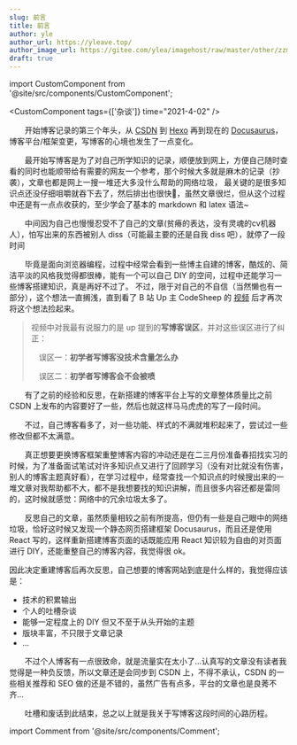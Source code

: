 ```yaml
---
slug: 前言
title: 前言
author: yle
author_url: https://yleave.top/
author_image_url: https://gitee.com/ylea/imagehost/raw/master/other/zzm3.jpg
draft: true
---
```


import CustomComponent from '@site/src/components/CustomComponent';

<CustomComponent tags={['杂谈']} time="2021-4-02" />

&emsp;&emsp;开始博客记录的第三个年头，从 [CSDN](https://blog.csdn.net/qq_38701868) 到 [Hexo](https://yleave.github.io/) 再到现在的 [Docusaurus](https://yleave.top/)，
博客平台/框架变更，写博客的心境也发生了一点变化。


<!-- truncate -->

&emsp;&emsp;最开始写博客是为了对自己所学知识的记录，顺便放到网上，方便自己随时查看的同时也能顺带给有需要的网友一个参考，那个时候大多就是麻木的记录（抄袭），文章也都是网上一搜一堆还大多没什么帮助的网络垃圾，
最关键的是很多知识点还没仔细咀嚼就吞下去了，然后排出也很快🙈，虽然文章很烂，但从这个过程中还是有一点点收获的，至少学会了基本的 markdown 和 latex 语法~


&emsp;&emsp;中间因为自己也慢慢忍受不了自己的文章(贫瘠的表达，没有灵魂的cv机器人），怕写出来的东西被别人 diss（可能最主要的还是自我 diss 吧），就停了一段时间

&emsp;&emsp;毕竟是面向浏览器编程，过程中经常会看到一些博主自建的博客，酷炫的、简洁平淡的风格我觉得都很棒，能有一个可以自己 DIY 的空间，过程中还能学习一些博客搭建知识，真是再好不过了。
不过，限于对自己的不自信（当然懒也有一部分），这个想法一直搁浅，直到看了 B 站 Up 主 CodeSheep 的 [视频](https://www.bilibili.com/video/BV1Px411d74c) 后才再次将这个想法捡起来。

> 视频中对我最有说服力的是 up 提到的**写博客误区**，并对这些误区进行了纠正：
> 
>  误区一：**初学者写博客没技术含量怎么办**
> 
>  误区二：**初学者写博客会不会被喷**

&emsp;&emsp;有了之前的经验和反思，在新搭建的博客平台上写的文章整体质量比之前 CSDN 上发布的内容要好了一些，然后也就这样马马虎虎的写了一段时间。

&emsp;&emsp;不过，自己博客看多了，对一些功能、样式的不满就堆积起来了，尝试过一些修改但都不太满意。

&emsp;&emsp;真正想要更换博客框架重整博客内容的冲动还是在二三月份准备春招找实习的时候，为了准备面试笔试对许多知识点又进行了回顾学习（没有对比就没有伤害，别人的博客主题真好看），在学习过程中，经常查找一个知识点的时候搜出来的一堆文章对我帮助都不大，都不是我想要找的知识讲解，而且很多内容还都是雷同的，这时候就感觉：网络中的冗余垃圾太多了。

&emsp;&emsp;反思自己的文章，虽然质量相较之前有所提高，但仍有一些是自己眼中的网络垃圾，恰好这时候又发现一个静态网页搭建框架 Docusaurus，而且还是使用 React 写的，这样重新搭建博客页面的话既能应用 React 知识较为自由的对页面进行 DIY，还能重整自己的博客内容，我觉得很 ok。


因此决定重建博客后再次反思，自己想要的博客网站到底是什么样的，我觉得应该是：
- 技术的积累输出
- 个人的吐槽杂谈
- 能够一定程度上的 DIY 但又不至于从头开始的主题
- 版块丰富，不只限于文章记录
- ...

&emsp;&emsp;不过个人博客有一点很致命，就是流量实在太小了...认真写的文章没有读者我觉得是一种负反馈，所以文章还是会同步到 CSDN 上，不得不承认，CSDN 的一些相关推荐和 SEO 做的还是不错的，虽然广告有点多，平台的文章也是良莠不齐...

&emsp;&emsp;吐槽和废话到此结束，总之以上就是我关于写博客这段时间的心路历程。

import Comment from '@site/src/components/Comment';

<Comment />